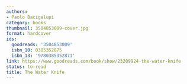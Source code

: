 ```yaml
---
authors:
- Paolo Bacigalupi
category: books
thumbnail: 3504853009-cover.jpg
format: hardcover
ids:
  goodreads: '3504853009'
  isbn_10: 0385352875
  isbn_13: '9780385352871'
link: https://www.goodreads.com/book/show/23209924-the-water-knife
status: to-read
title: The Water Knife
---
```

